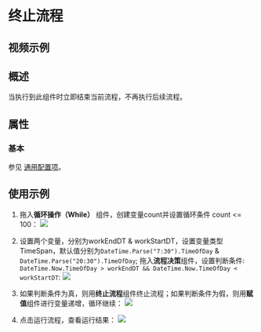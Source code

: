 # 终止流程

## 视频示例

## 概述

当执行到此组件时立即结束当前流程，不再执行后续流程。

## 属性

### 基本

参见 [通用配置项](../Appendix/CommonConfigurationItems.md)。

## 使用示例

1. 拖入**循环操作（While）** 组件，创建变量count并设置循环条件 count <= 100：
![](https://docimages.blob.core.chinacloudapi.cn/images/Activities/Abort-1.png)

2. 设置两个变量，分别为workEndDT & workStartDT，设置变量类型TimeSpan，默认值分别为`DateTime.Parse("7:30").TimeOfDay` & `DateTime.Parse("20:30").TimeOfDay`; 拖入**流程决策**组件，设置判断条件: `DateTime.Now.TimeOfDay > workEndDT && DateTime.Now.TimeOfDay < workStartDT`:
![](https://docimages.blob.core.chinacloudapi.cn/images/Activities/Abort-2.png)

3. 如果判断条件为真，则用**终止流程**组件终止流程；如果判断条件为假，则用**赋值**组件进行变量递增，循环继续：
![](https://docimages.blob.core.chinacloudapi.cn/images/Activities/Abort-3.png)

4. 点击运行流程，查看运行结果：
![](https://docimages.blob.core.chinacloudapi.cn/images/Activities/Abort-4.png)
